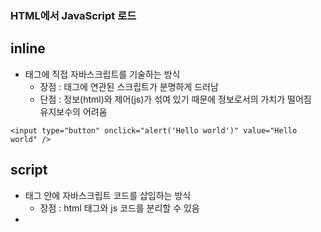 ### HTML에서 JavaScript 로드
## inline
- 태그에 직접 자바스크립트를 기술하는 방식
  - 장점 : 태그에 연관된 스크립트가 분명하게 드러남
  - 단점 : 정보(html)와 제어(js)가 섞여 있기 때문에 정보로서의 가치가 떨어짐<br/>유지보수의 어려움
```
<input type="button" onclick="alert('Hello world')" value="Hello world" />
```


## script
- <script></script> 태그 안에 자바스크립트 코드를 삽입하는 방식
  - 장점 : html 태그와 js 코드를 분리할 수 있음
- <script type="text/javascript">의 type은 HTML5 부터 생략가능
```
<input type="button" id="hw" value="Hello world" />

<script type="text/javascript">
  var hw = document.getElementById('hw');
  hw.addEventListener('click', function(){
    alert('Hello world');
  })
</script>
```


## 외부파일로 분리
- js를 별도의 파일로 분리하는 방식
  - 장점 : 보다 엄격하게 정보(html)와 제어(js)를 분리할 수 있음<br/>하나의 js 파일로 여러 웹페이지에서 로드함으로 재활용성을 높임<br/>클라이언트와 서버간의 속도향상과 HTML의 용량 경량화 (캐시)

`캐시 : 한번 다운받은 파일은 다음에 불러올때 전에 다운받은것을 읽어오므로 다시 다운로드 받을 필요가 없어짐`<br/>`속도향상, 용량의 경량화`
```
<input type="button" id="hw" value="Hello world" />

<script type="text/javascript" src="script01.js"></script>
```
- script01.js
```
var hw = document.getElementById('hw');
hw.addEventListener('click', function(){
  alert('Hello world');
})
```

- 개발자도구의 Network 탭 : 웹서버에서 가져와서 다운로드한 파일들을 보여줌

## script 파일의 위치
- script를 head 태그에 위치시킬 수도 있음
  - 단점 : 오류의 위험
```
<!DOCTYPE html>
<html>
<head>
  <script src="script01.js"></script>
</head>
<body>
  <input type="button" id="hw" value="Hello world" />
</body>
</html>
```
> html 보다 js를 먼저 읽어서 id=hw를 인식못하기 때문에 오류가 남 js코드에 window.onload를 이용해 오류해결
- script01.js
```
window.onload = function(){
  var hw = document.getElementById('hw');
  hw.addEventListener('click', function(){
    alert('Hello world');
  })
}
```
> `window.onload = function(){} : 웹브라우저의 모든 구성요소에 대한 로드가 끝났을 때 브라우저에 의해서 호출되는 함수`
- TIP : 이러한 이유와 속도향상의 이유로 script 파일은 head 태그 보다 __body태그가 끝나는 하단에 위치__시키는 것이 더 좋다. 
